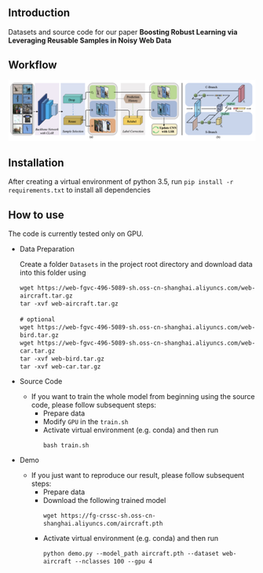 Introduction
---
Datasets and source code for our paper **Boosting Robust Learning via Leveraging Reusable Samples in Noisy Web Data**


Workflow
---
![workflow](asserts/workflow.jpg)


Installation
---
After creating a virtual environment of python 3.5, run `pip install -r requirements.txt` to install all dependencies

How to use
---
The code is currently tested only on GPU.
- Data Preparation

    Create a folder `Datasets` in the project root directory and download data into this folder using
    ```
    wget https://web-fgvc-496-5089-sh.oss-cn-shanghai.aliyuncs.com/web-aircraft.tar.gz
    tar -xvf web-aircraft.tar.gz
    
    # optional
    wget https://web-fgvc-496-5089-sh.oss-cn-shanghai.aliyuncs.com/web-bird.tar.gz
    wget https://web-fgvc-496-5089-sh.oss-cn-shanghai.aliyuncs.com/web-car.tar.gz
    tar -xvf web-bird.tar.gz
    tar -xvf web-car.tar.gz
    ```

- Source Code
  
    - If you want to train the whole model from beginning using the source code, please follow subsequent steps:
        - Prepare data
        - Modify `GPU` in the `train.sh`
        - Activate virtual environment (e.g. conda) and then run 
            ```
            bash train.sh
            ```

- Demo

    - If you just want to reproduce our result, please follow subsequent steps:
        - Prepare data
        - Download the following trained model
            ```
            wget https://fg-crssc-sh.oss-cn-shanghai.aliyuncs.com/aircraft.pth
            ```
        - Activate virtual environment (e.g. conda) and then run
            ```
            python demo.py --model_path aircraft.pth --dataset web-aircraft --nclasses 100 --gpu 4
            ```
